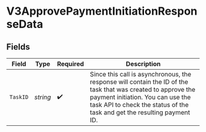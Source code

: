 # V3ApprovePaymentInitiationResponseData


## Fields

| Field                                                                                                                                                                                                                         | Type                                                                                                                                                                                                                          | Required                                                                                                                                                                                                                      | Description                                                                                                                                                                                                                   |
| ----------------------------------------------------------------------------------------------------------------------------------------------------------------------------------------------------------------------------- | ----------------------------------------------------------------------------------------------------------------------------------------------------------------------------------------------------------------------------- | ----------------------------------------------------------------------------------------------------------------------------------------------------------------------------------------------------------------------------- | ----------------------------------------------------------------------------------------------------------------------------------------------------------------------------------------------------------------------------- |
| `TaskID`                                                                                                                                                                                                                      | *string*                                                                                                                                                                                                                      | :heavy_check_mark:                                                                                                                                                                                                            | Since this call is asynchronous, the response will contain the ID of the task that was created to approve the payment initiation. You can use the task API to check the status of the task and get the resulting payment ID.<br/> |